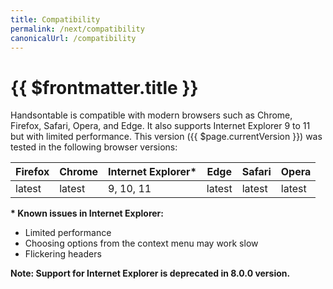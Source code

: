 ```yaml
---
title: Compatibility
permalink: /next/compatibility
canonicalUrl: /compatibility
---
```


# {{ $frontmatter.title }}

Handsontable is compatible with modern browsers such as Chrome, Firefox, Safari, Opera, and Edge. It also supports Internet Explorer 9 to 11 but with limited performance. This version ({{ $page.currentVersion }}) was tested in the following browser versions:

| Firefox | Chrome | Internet Explorer\* | Edge | Safari | Opera |
| ---- | ----| ---- | ---- | ---- | ---- |
| latest | latest | 9, 10, 11 | latest | latest | latest |

**\* Known issues in Internet Explorer:**

* Limited performance
* Choosing options from the context menu may work slow
* Flickering headers

**Note: Support for Internet Explorer is deprecated in 8.0.0 version.**
